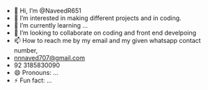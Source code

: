 - 👋 Hi, I’m @NaveedR651
- 👀 I’m interested in making different projects and in coding.
- 🌱 I’m currently learning ...
- 💞️ I’m looking to collaborate on coding and front end develpoing 
- 📫 How to reach me by my email and my given whatsapp contact number,
- nnnaved707@gmail.com
- 92 3185830090
- 😄 Pronouns: ...
- ⚡ Fun fact: ...

<!---
NaveedR651/NaveedR651 is a ✨ special ✨ repository because its `README.md` (this file) appears on your GitHub profile.
You can click the Preview link to take a look at your changes.
--->
